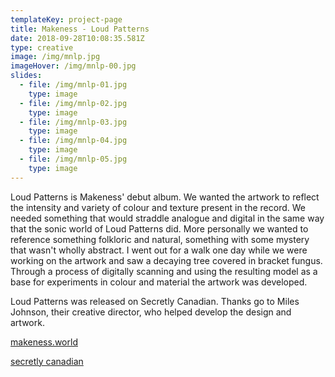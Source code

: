 ```yaml
---
templateKey: project-page
title: Makeness - Loud Patterns
date: 2018-09-28T10:08:35.581Z
type: creative
image: /img/mnlp.jpg
imageHover: /img/mnlp-00.jpg
slides:
  - file: /img/mnlp-01.jpg
    type: image
  - file: /img/mnlp-02.jpg
    type: image
  - file: /img/mnlp-03.jpg
    type: image
  - file: /img/mnlp-04.jpg
    type: image
  - file: /img/mnlp-05.jpg
    type: image
---
```

Loud Patterns is Makeness' debut album. We wanted the artwork to reflect the intensity and variety of colour and texture present in the record. We needed something that would straddle analogue and digital in the same way that the sonic world of Loud Patterns did. More personally we wanted to reference something folkloric and natural, something with some mystery that wasn't wholly abstract. I went out for a walk one day while we were working on the artwork and saw a decaying tree covered in bracket fungus. Through a process of digitally scanning and using the resulting model as a base for experiments in colour and material the artwork was developed.

Loud Patterns was released on Secretly Canadian. Thanks go to Miles Johnson, their creative director, who helped develop the design and artwork.

[makeness.world](http://makeness.world/)

[secretly canadian](https://secretlycanadian.com/record/loud-patterns/)
